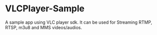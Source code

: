# VLCPlayer-Sample

A sample app using VLC player sdk. It can be used for Streaming RTMP, RTSP, m3u8 and MMS videos/audios.
